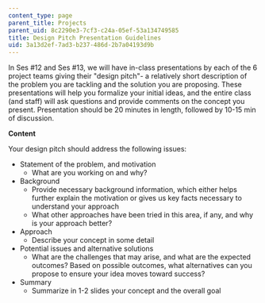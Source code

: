```yaml
---
content_type: page
parent_title: Projects
parent_uid: 8c2290e3-7cf3-c24a-05ef-53a134749585
title: Design Pitch Presentation Guidelines
uid: 3a13d2ef-7ad3-b237-486d-2b7a04193d9b
---
```


In Ses #12 and Ses #13, we will have in-class presentations by each of the 6 project teams giving their "design pitch"- a relatively short description of the problem you are tackling and the solution you are proposing. These presentations will help you formalize your initial ideas, and the entire class (and staff) will ask questions and provide comments on the concept you present. Presentation should be 20 minutes in length, followed by 10-15 min of discussion.

**Content**

Your design pitch should address the following issues:

*   Statement of the problem, and motivation
    *   What are you working on and why?
*   Background
    *   Provide necessary background information, which either helps further explain the motivation or gives us key facts necessary to understand your approach
    *   What other approaches have been tried in this area, if any, and why is your approach better?
*   Approach
    *   Describe your concept in some detail
*   Potential issues and alternative solutions
    *   What are the challenges that may arise, and what are the expected outcomes? Based on possible outcomes, what alternatives can you propose to ensure your idea moves toward success?
*   Summary
    *   Summarize in 1-2 slides your concept and the overall goal